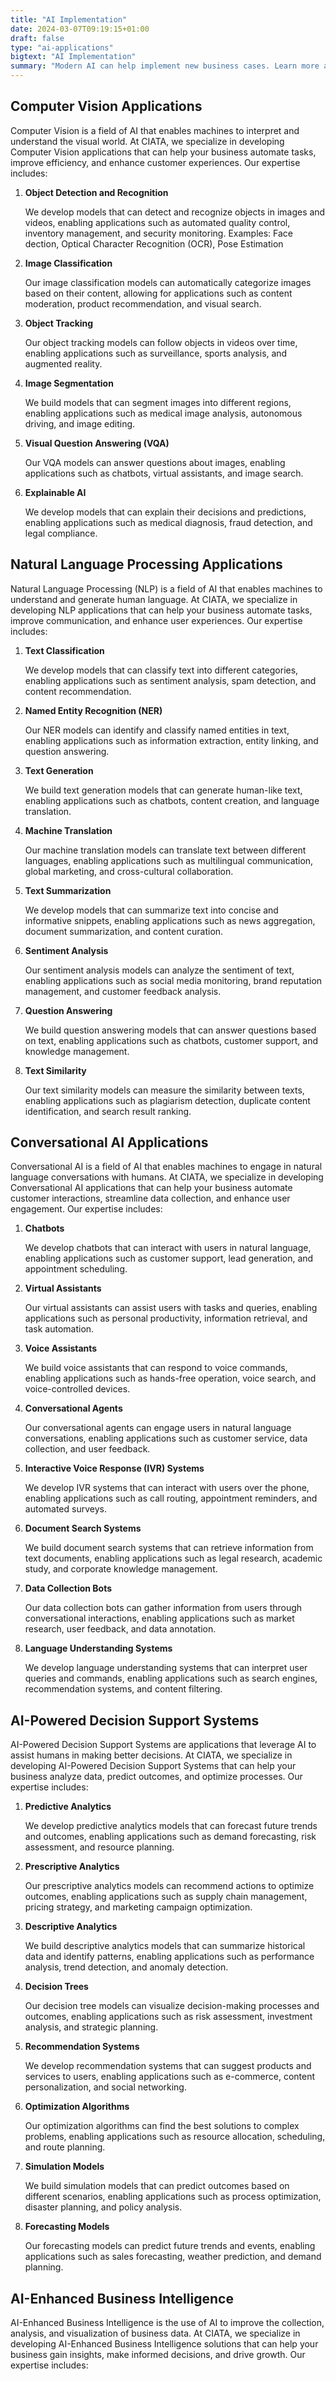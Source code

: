 ```yaml
---
title: "AI Implementation"
date: 2024-03-07T09:19:15+01:00
draft: false
type: "ai-applications"
bigtext: "AI Implementation"
summary: "Modern AI can help implement new business cases. Learn more about the range of applications we can help you with."
---
```

## Computer Vision Applications
Computer Vision is a field of AI that enables machines to interpret and understand the visual world. At CIATA, we specialize in developing Computer Vision applications that can help your business automate tasks, improve efficiency, and enhance customer experiences. Our expertise includes:

1. **Object Detection and Recognition**
   
   We develop models that can detect and recognize objects in images and videos, enabling applications such as automated quality control, inventory management, and security monitoring. Examples: Face dection, Optical Character Recognition (OCR), Pose Estimation

2. **Image Classification**
    
    Our image classification models can automatically categorize images based on their content, allowing for applications such as content moderation, product recommendation, and visual search.

3. **Object Tracking**

    Our object tracking models can follow objects in videos over time, enabling applications such as surveillance, sports analysis, and augmented reality.
    
4. **Image Segmentation**

    We build models that can segment images into different regions, enabling applications such as medical image analysis, autonomous driving, and image editing.
    
5. **Visual Question Answering (VQA)**

    Our VQA models can answer questions about images, enabling applications such as chatbots, virtual assistants, and image search.

6. **Explainable AI**
    
    We develop models that can explain their decisions and predictions, enabling applications such as medical diagnosis, fraud detection, and legal compliance.

## Natural Language Processing Applications
Natural Language Processing (NLP) is a field of AI that enables machines to understand and generate human language. At CIATA, we specialize in developing NLP applications that can help your business automate tasks, improve communication, and enhance user experiences. Our expertise includes:

1. **Text Classification**
   
   We develop models that can classify text into different categories, enabling applications such as sentiment analysis, spam detection, and content recommendation.

2. **Named Entity Recognition (NER)**
    
    Our NER models can identify and classify named entities in text, enabling applications such as information extraction, entity linking, and question answering.

3. **Text Generation**
        
    We build text generation models that can generate human-like text, enabling applications such as chatbots, content creation, and language translation.

4. **Machine Translation**

    Our machine translation models can translate text between different languages, enabling applications such as multilingual communication, global marketing, and cross-cultural collaboration.

5. **Text Summarization**

    We develop models that can summarize text into concise and informative snippets, enabling applications such as news aggregation, document summarization, and content curation.

6. **Sentiment Analysis**

    Our sentiment analysis models can analyze the sentiment of text, enabling applications such as social media monitoring, brand reputation management, and customer feedback analysis.

7. **Question Answering**

    We build question answering models that can answer questions based on text, enabling applications such as chatbots, customer support, and knowledge management.

8. **Text Similarity**

    Our text similarity models can measure the similarity between texts, enabling applications such as plagiarism detection, duplicate content identification, and search result ranking.

## Conversational AI Applications

Conversational AI is a field of AI that enables machines to engage in natural language conversations with humans. At CIATA, we specialize in developing Conversational AI applications that can help your business automate customer interactions, streamline data collection, and enhance user engagement. Our expertise includes:

1. **Chatbots**
   
   We develop chatbots that can interact with users in natural language, enabling applications such as customer support, lead generation, and appointment scheduling.

2. **Virtual Assistants**
    
    Our virtual assistants can assist users with tasks and queries, enabling applications such as personal productivity, information retrieval, and task automation.

3. **Voice Assistants**

    We build voice assistants that can respond to voice commands, enabling applications such as hands-free operation, voice search, and voice-controlled devices.

4. **Conversational Agents**

    Our conversational agents can engage users in natural language conversations, enabling applications such as customer service, data collection, and user feedback.

5. **Interactive Voice Response (IVR) Systems** 
    
    We develop IVR systems that can interact with users over the phone, enabling applications such as call routing, appointment reminders, and automated surveys.   

6. **Document Search Systems**

    We build document search systems that can retrieve information from text documents, enabling applications such as legal research, academic study, and corporate knowledge management.

7. **Data Collection Bots**

    Our data collection bots can gather information from users through conversational interactions, enabling applications such as market research, user feedback, and data annotation.

8. **Language Understanding Systems**

    We develop language understanding systems that can interpret user queries and commands, enabling applications such as search engines, recommendation systems, and content filtering.

## AI-Powered Decision Support Systems

AI-Powered Decision Support Systems are applications that leverage AI to assist humans in making better decisions. At CIATA, we specialize in developing AI-Powered Decision Support Systems that can help your business analyze data, predict outcomes, and optimize processes. Our expertise includes:

1. **Predictive Analytics**
   
   We develop predictive analytics models that can forecast future trends and outcomes, enabling applications such as demand forecasting, risk assessment, and resource planning.

2. **Prescriptive Analytics**
    
    Our prescriptive analytics models can recommend actions to optimize outcomes, enabling applications such as supply chain management, pricing strategy, and marketing campaign optimization. 

3. **Descriptive Analytics**
            
    We build descriptive analytics models that can summarize historical data and identify patterns, enabling applications such as performance analysis, trend detection, and anomaly detection. 

4. **Decision Trees**

    Our decision tree models can visualize decision-making processes and outcomes, enabling applications such as risk assessment, investment analysis, and strategic planning.

5. **Recommendation Systems**

    We develop recommendation systems that can suggest products and services to users, enabling applications such as e-commerce, content personalization, and social networking.
    
6. **Optimization Algorithms**

    Our optimization algorithms can find the best solutions to complex problems, enabling applications such as resource allocation, scheduling, and route planning.

7. **Simulation Models**

    We build simulation models that can predict outcomes based on different scenarios, enabling applications such as process optimization, disaster planning, and policy analysis.

8. **Forecasting Models**   

    Our forecasting models can predict future trends and events, enabling applications such as sales forecasting, weather prediction, and demand planning.

## AI-Enhanced Business Intelligence

AI-Enhanced Business Intelligence is the use of AI to improve the collection, analysis, and visualization of business data. At CIATA, we specialize in developing AI-Enhanced Business Intelligence solutions that can help your business gain insights, make informed decisions, and drive growth. Our expertise includes:
